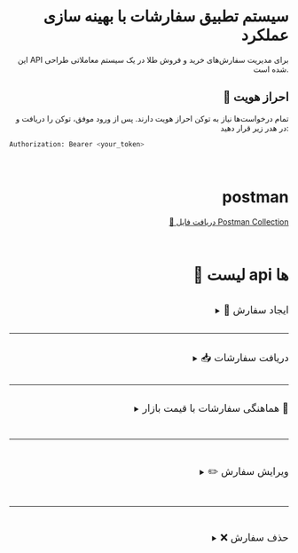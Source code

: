 <div align = "right">

#  سیستم تطبیق سفارشات با بهینه سازی عملکرد
این API برای مدیریت سفارش‌های خرید و فروش طلا در یک سیستم معاملاتی طراحی شده است.

##  🔐 احراز هویت 
تمام درخواست‌ها نیاز به توکن احراز هویت دارند. پس از ورود موفق، توکن را دریافت و در هدر زیر قرار دهید:

<div align = "left">

```bash
Authorization: Bearer <your_token>
```
</div>

<br/>

# postman

[📁 دریافت فایل Postman Collection](./documents/postman/OrderMatchingSystem.json)

<br/>

# 📘 لیست api  ها 

<br/>
<details>
<summary><span style="font-size: 18px;"> 📝 ایجاد سفارش  </span></summary>

### URL: 

<div align = "left">

``` bash
POST /orders
```

</div>

### Headers

<div align = "left">

```bash
Authorization: Bearer <token>
```
</div>

### Body

<div align = "left">

```js
{
  "price": "6650000",
  "type": "buy|| sell", 
  "userId": 1
}
```

</div>

### Validation Schema

<div align = "left">

```js
{
  "type": "object",
  "properties": {
    "price": { "type": "string" },
    "type": { "type": "string" },
    "userId": { "type": "number" }
  },
  "required": ["price", "type", "userId"],
  "additionalProperties": false
}
```
</div>

### Response

<div align = "left">

```js
{
    fa: 'سفارش با موفقیت ثبت شد.',
    en: 'Order created successfully.'
}
```
</div>

</details>

<br/>
<hr/>
<br/>

<details>
<summary> <span style="font-size: 18px;"> 📥 دریافت سفارشات  </span></summary>

### URL:

<div align = "left">

``` bash
GET /orders
```

</div>

### Headers

<div align = "left">

```bash
Authorization: Bearer <token>
```
</div>

### Query Parameters: (اختیاری)

<div align = "left">


| Param  | Type   | Description          |
| ------ | ------ | -------------------- |
| `id`     | string | Filter by order ID   |
| `status` | string | Filter by status     |
| `type`   | string | Filter by order type |

</div>

### Validation Schema

<div align = "left">

```js
{
  "type": "object",
  "properties": {
    "id": { "type": "string" },
    "status": { "type": "string" },
    "type": { "type": "string" }
  },
  "required": [],
  "additionalProperties": false
}
```

</div>

### Response


<div align = "left">

``` js
{
    "status": 200,
    "data": {
        "id": "a861f462-025d-4c09-8232-c964a6a28252",
        "result": [
            {
                "id": 1,
                "user_id": 2,
                "type": "buy",
                "price": "6581430",
                "status": "closed",
                "created_at": "2025-05-25T15:55:08.205Z",
                "updated_at": "2025-05-25T15:55:08.205Z"
            },
            {
                "id": 1,
                "user_id": 2,
                "type": "sell",
                "price": "6881430",
                "status": "open",
                "created_at": "2025-05-25T15:56:08.205Z",
                "updated_at": "2025-05-25T15:56:08.205Z"
            }
        ]
    }
}
```
</div>
</details>

<br/>
<hr/>
<br/>

<details>
<summary><span style="font-size: 18px;"> هماهنگی سفارشات با قیمت بازار 🔄 </span></summary>



### URL

<div align = "left">

```bash
GET /orders/match-with-market
```
</div>

### Headers

<div align = "left">

```bash
Authorization: Bearer <token>
```
</div>

### Query Parameters:

<div align = "left">

```bash
none
 ```
</div>

### Validation Schema


<div align = "left">

```js

{
  "type": "object",
  "properties": {},
  "additionalProperties": false
}
```
</div>

### Logic
این endpoint قیمت فعلی بازار را از منبع خارجی دریافت کرده، سفارشات باز را بررسی کرده و سفارشاتی که با قیمت بازار هم‌راستا هستند را به‌روزرسانی می‌کند (مانند تغییر وضعیت به closed).

### Response

<div align = "left">

``` js


{
  fa: "سفارش‌های هماهنگ با بازار به‌روزرسانی شدند.",
  en: "Orders aligned with market price have been updated."
}
```
</div>

### 🧪 Notes
تمامی قیمت‌ها به تومان ذخیره می‌شوند.

قیمت بازار از API https://www.goldapi.io/api/XAU/USD گرفته می‌شود و تبدیل آن به تومان با فرمول زیر انجام می‌گیرد:

```js
const gram18kTmn = (xauUsd * usdTmn) / 31.1035 * 0.75;
```
</details>

<br/><hr/><br/>

<details> <summary><span style="font-size: 18px;"> ✏️ ویرایش سفارش  </span></summary>
### URL

<div align = "left">

```bash
PUT /api/v1/order/
```
</div>

### Headers
<div align = "left">

```bash
Authorization: Bearer <token>
```
</div>

### Body
<div align = "left">

```js
{
  "id": 5,
  "price": "6700000",
  "type": "sell"
}
```
</div>

### Validation Schema
<div align = "left">

```js
{
  type: "object",
  properties: {
    id: { type: "number" },
    price: { type: "string" },
    type: { type: "string" }
  },
  required: ["id"],
  additionalProperties: false,
  anyOf: [
    { required: ["price"] },
    { required: ["type"] }
  ]
}
```

</div>

### Response

<div align = "left">

```js
{
  fa: "سفارش با موفقیت بروزرسانی شد.",
  en: "Order updated successfully."
}

```
</div> 
</details>

<br/> <hr/> <br/>

<details>
<summary>
<span style="font-size: 18px;"> ❌ حذف سفارش  </span>
</summary>

### URL
<div align = "left">

```bash
DELETE /api/v1/order/
```
</div>

### Headers
<div align = "left">

```bash
Authorization: Bearer <token>
```
</div>

### Body
<div align = "left">

```js
{
  "id": 5
}
```
</div>

### Validation Schema
<div align = "left">

```js
{
  type: "object",
  properties: {
    id: { type: "number" }
  },
  required: ["id"],
  additionalProperties: false
}
```
</div>

### Response
<div align = "left">

```js
{
  fa: "سفارش با موفقیت حذف شد.",
  en: "Order removed successfully."
}
```

</div> </details>

</div>